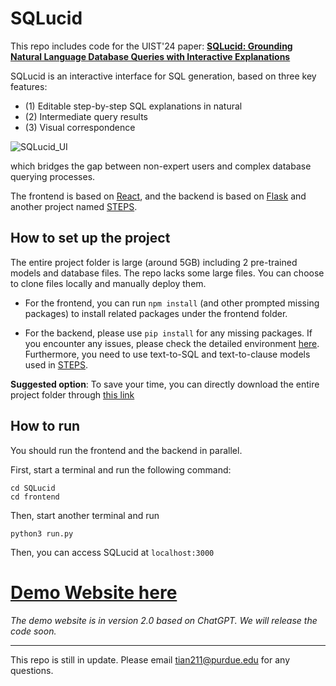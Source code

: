 
# SQLucid
This repo includes code for the UIST'24 paper: [**SQLucid: Grounding Natural Language Database Queries with Interactive Explanations**](https://arxiv.org/pdf/2409.06178)

SQLucid is an interactive interface for SQL generation, based on three key features:
- (1) Editable step-by-step SQL explanations in natural
- (2) Intermediate query results
- (3) Visual correspondence

![SQLucid_UI](https://github.com/user-attachments/assets/faba7992-5793-490e-a0cf-0d45819163b9)


which bridges the gap between non-expert users and complex database querying processes.


The frontend is based on [React](https://react.dev/), and the backend is based on [Flask](https://flask.palletsprojects.com/en/3.0.x/) and another project named [STEPS](https://github.com/magic-YuanTian/STEPS).

## How to set up the project
The entire project folder is large (around 5GB) including 2 pre-trained models and database files. The repo lacks some large files. You can choose to clone files locally and manually deploy them.

- For the frontend, you can run `npm install` (and other prompted missing packages) to install related packages under the frontend folder.

- For the backend, please use `pip install` for any missing packages. If you encounter any issues, please check the detailed environment [here](https://github.com/OhadRubin/SmBop). Furthermore, you need to use text-to-SQL and text-to-clause models used in [STEPS](https://github.com/magic-YuanTian/STEPS).


**Suggested option**: To save your time, you can directly download the entire project folder through [this link](https://purdue0-my.sharepoint.com/:u:/g/personal/tian211_purdue_edu/Ee2FCOD3QHtEiG6mEmZ2CtwBbk8x9hMRZ6d3aU6W3Xii_Q?e=XVWXYO)

## How to run
You should run the frontend and the backend in parallel.

First, start a terminal and run the following command:

```
cd SQLucid
cd frontend
```

Then, start another terminal and run

```
python3 run.py
```

Then, you can access SQLucid at `localhost:3000`


# [Demo Website here](http://54.165.238.20:3500/)

*The demo website is in version 2.0 based on ChatGPT. We will release the code soon.*

-----

This repo is still in update. Please email tian211@purdue.edu for any questions.


